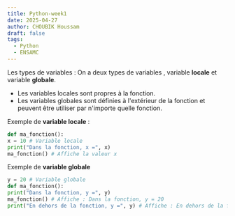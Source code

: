```yaml
---
title: Python-week1
date: 2025-04-27
author: CHOUBIK Houssam
draft: false
tags:
  - Python
  - ENSAMC
---
```


Les types de variables :
On a deux types de variables , variable **locale** et variable **globale**.
- Les variables locales sont propres à la fonction.
- Les variables globales sont définies à l'extérieur de la fonction et peuvent être utiliser par n'importe quelle fonction.

Exemple de **variable locale** :
```python
def ma_fonction():
x = 10 # Variable locale
print("Dans la fonction, x =", x)
ma_fonction() # Affiche la valeur x
```

Exemple de **variable globale**
```python
y = 20 # Variable globale
def ma_fonction():
print("Dans la fonction, y =", y)
ma_fonction() # Affiche : Dans la fonction, y = 20
print("En dehors de la fonction, y =", y) # Affiche : En dehors de la fonction, y = 20
```

